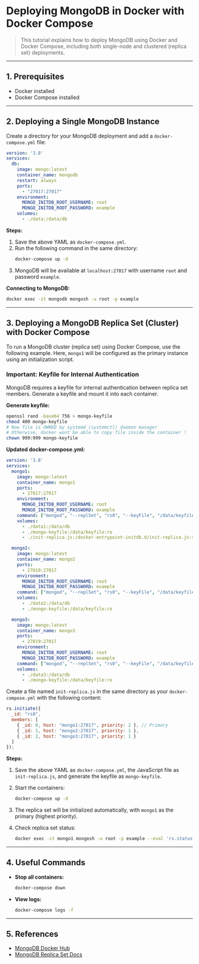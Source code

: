 # Deploying MongoDB in Docker with Docker Compose

> This tutorial explains how to deploy MongoDB using Docker and Docker Compose, including both single-node and clustered (replica set) deployments.

---

## 1. Prerequisites

- Docker installed
- Docker Compose installed

---

## 2. Deploying a Single MongoDB Instance

Create a directory for your MongoDB deployment and add a `docker-compose.yml` file:

```yaml
version: '3.8'
services:
  db:
    image: mongo:latest
    container_name: mongodb
    restart: always
    ports:
      - "27017:27017"
    environment:
      MONGO_INITDB_ROOT_USERNAME: root
      MONGO_INITDB_ROOT_PASSWORD: example
    volumes:
      - ./data:/data/db
```

**Steps:**
1. Save the above YAML as `docker-compose.yml`.
2. Run the following command in the same directory:
   ```sh
   docker-compose up -d
   ```
3. MongoDB will be available at `localhost:27017` with username `root` and password `example`.

**Connecting to MongoDB:**
```sh
docker exec -it mongodb mongosh -u root -p example
```

---

## 3. Deploying a MongoDB Replica Set (Cluster) with Docker Compose

To run a MongoDB cluster (replica set) using Docker Compose, use the following example. Here, `mongo1` will be configured as the primary instance using an initialization script.


### Important: Keyfile for Internal Authentication

MongoDB requires a keyfile for internal authentication between replica set members. Generate a keyfile and mount it into each container.

**Generate keyfile:**
```sh
openssl rand -base64 756 > mongo-keyfile
chmod 400 mongo-keyfile
# Now file is OWNED by systemd (systemctl) daemon manager
# Otherwise, docker wont be able to copy file inside the container !
chown 999:999 mongo-keyfile
```

**Updated docker-compose.yml:**
```yaml
version: '3.8'
services:
  mongo1:
    image: mongo:latest
    container_name: mongo1
    ports:
      - 27017:27017
    environment:
      MONGO_INITDB_ROOT_USERNAME: root
      MONGO_INITDB_ROOT_PASSWORD: example
    command: ["mongod", "--replSet", "rs0", "--keyFile", "/data/keyfile"]
    volumes:
      - ./data1:/data/db
      - ./mongo-keyfile:/data/keyfile:ro
      - ./init-replica.js:/docker-entrypoint-initdb.d/init-replica.js:ro

  mongo2:
    image: mongo:latest
    container_name: mongo2
    ports:
      - 27018:27017
    environment:
      MONGO_INITDB_ROOT_USERNAME: root
      MONGO_INITDB_ROOT_PASSWORD: example
    command: ["mongod", "--replSet", "rs0", "--keyFile", "/data/keyfile"]
    volumes:
      - ./data2:/data/db
      - ./mongo-keyfile:/data/keyfile:ro

  mongo3:
    image: mongo:latest
    container_name: mongo3
    ports:
      - 27019:27017
    environment:
      MONGO_INITDB_ROOT_USERNAME: root
      MONGO_INITDB_ROOT_PASSWORD: example
    command: ["mongod", "--replSet", "rs0", "--keyFile", "/data/keyfile"]
    volumes:
      - ./data3:/data/db
      - ./mongo-keyfile:/data/keyfile:ro
```

Create a file named `init-replica.js` in the same directory as your `docker-compose.yml` with the following content:

```js
rs.initiate({
  _id: "rs0",
  members: [
    { _id: 0, host: "mongo1:27017", priority: 2 }, // Primary
    { _id: 1, host: "mongo2:27017", priority: 1 },
    { _id: 2, host: "mongo3:27017", priority: 1 }
  ]
});
```

**Steps:**
1. Save the above YAML as `docker-compose.yml`, the JavaScript file as `init-replica.js`, and generate the keyfile as `mongo-keyfile`.

2. Start the containers:
   ```sh
   docker-compose up -d
   ```
3. The replica set will be initialized automatically, with `mongo1` as the primary (highest priority).

4. Check replica set status:
   ```sh
   docker exec -it mongo1 mongosh -u root -p example --eval 'rs.status()'
   ```
---

## 4. Useful Commands

- **Stop all containers:**
  ```sh
  docker-compose down
  ```
- **View logs:**
  ```sh
  docker-compose logs -f
  ```

---

## 5. References

- [MongoDB Docker Hub](https://hub.docker.com/_/mongo)
- [MongoDB Replica Set Docs](https://www.mongodb.com/docs/manual/replication/)

